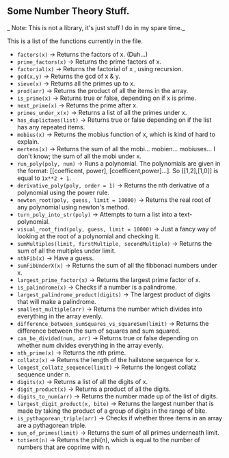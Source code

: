 ## Some Number Theory Stuff.

_ Note: This is not a library, it's just stuff I do in my spare time._

This is a list of the functions currently in the file.

- `factors(x)` -> Returns the factors of x. (Duh...)
- `prime_factors(x)` -> Returns the prime factors of x.
- `factorial(x)` -> Returns the factorial of x , using recursion.
- `gcd(x,y)` -> Returns the gcd of x & y.
- `sieve(x)` -> Returns all the primes up to x.
- `prod(arr)` -> Returns the product of all the items in the array.
- `is_prime(x)` -> Returns true or false, depending on if x is prime.
- `next_prime(x)` -> Returns the prime after x.
- `primes_under_x(x)` -> Returns a list of all the primes under x.
- `has_duplictaes(list)` -> Returns true or false depending on if the list has any repeated items.
- `mobius(x)` -> Returns the mobius function of x, which is kind of hard to explain.
- `mertens(x)` -> Returns the sum of all the mobi... mobien... mobiuses... I don't know; the sum of all the mobi under x.
- `run_poly(poly, num)` -> Runs a polynomial. The polynomials are given in the format: [[coefficent, power], [coefficent,power]...]. So [[1,2],[1,0]] is equal to `1x**2 + 1`.
- `derivative_poly(poly, order = 1)` -> Returns the nth derivative of a polynomial using the power rule.
- `newton_root(poly, guess, limit = 10000)` -> Returns the real root of any polynomial using newton's method.
- `turn_poly_into_str(poly)` -> Attempts to turn a list into a text-polynomial.
- `visual_root_find(poly, guess, limit = 10000)` -> Just a fancy way of looking at the root of a polynomial and checking it.
- `sumMultiples(limit, firstMultiple, secondMultiple)` -> Returns the sum of all the multiples under limit.
- `nthFib(x)` -> Have a guess.
- `sumFibUnderX(x)` -> Returns the sum of all the fibbonaci numbers under x.
- `largest_prime_factor(x)` -> Returns the largest prime factor of x.
- `is_palindrome(x)` -> Checks if a number is a palindrome.
- `largest_palindrome_product(digits)` -> The largest product of digits that will make a palindrome.
- `smallest_multiple(arr)` -> Returns the number which divides into everything in the array evenly.
- `difference_between_sumSquares_vs_squareSum(limit)` -> Returns the difference between the sum of squares and sum squared.
- `can_be_divided(num, arr)` -> Returns true or false depending on whether num divides everything in the array evenly.
- `nth_prime(x)` -> Returns the nth prime.
- `collatz(x)` -> Returns the length of the hailstone sequence for x.
- `longest_collatz_sequence(limit)` -> Returns the longest collatz sequence under n.
- `digits(x)` -> Returns a list of all the digits of x.
- `digit_product(x)` -> Returns a product of all the digits.
- `digits_to_num(arr)` -> Returns the number made up of the list of digits.
- `largest_digit_product(x, bite)` -> Returns the largest number that is made by taking the product of a group of digits in the range of bite.
- `is_pythagorean_triple(arr)` -> Checks if whether three items in an array are a pythagorean triple.
- `sum_of_primes(limit)` -> Returns the sum of all primes underneath limit.
- `totient(n)` -> Returns the phi(n), which is equal to the number of numbers that are coprime with n.
